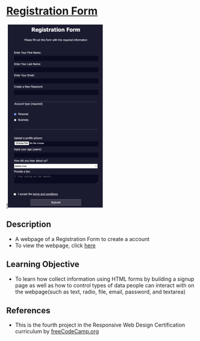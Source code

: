 # [Registration Form](https://vincentz-42.github.io/freecodecamp/RegistrationForm/)

[!<img src="registrationform.png" alt="Registration Form" width="50%" style="text-align: center">](#)

## Description
* A webpage of a Registration Form to create a account 
* To view the webpage, click [here](https://vincentz-42.github.io/freecodecamp/RegistrationForm/)


## Learning Objective
* To learn how collect information using HTML forms by building a signup page as well as how to control types of data people can interact with on the webpage(such as text, radio, file, email, password, and textarea)

## References
* This is the fourth project in the Responsive Web Design Certification curriculum by [freeCodeCamp.org](freeCodeCamp.org)